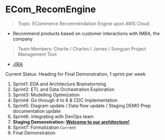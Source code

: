 # ECom_RecomEngine
> Topic: ECommerce Recommendation Engine upon AWS Cloud 
- Recommend products based on customer interactions with IMBA, the company
> Team Members: Charlie / Charles / James / Songyan
> Project Management Tool: 
- [JIRA](https://charliejin.atlassian.net/jira/software/projects/JRDATAENG/boards/1/roadmap?shared=&atlOrigin=eyJpIjoiYzdkOWNhZmYyZjU1NGI0YmE5NmMyOTcxMmMxNWQ3YjkiLCJwIjoiaiJ9)

Current Status: Heading for Final Demonstration, 1 sprint per week
1. Sprint1: EDA and Architecture Brainstorming
2. Sprint2: ETL and Data Orchestration Exploration 
3. Sprint3: Modelling Optimization 
4. Sprint4: Go through 4 to 6 & CDC Implementation 
5. Sprint5: Diagram update / Data flow update / Staging DEMO Prep documentation update 
6. Sprint6: integrating with DevOps team
7. **Staging Demonstration: [Welcome to our architecture!](https://www.youtube.com/watch?v=0_sCH_NpI8Q)**
8. Sprint7: Formalization `Current`
9. Final Demonstration

